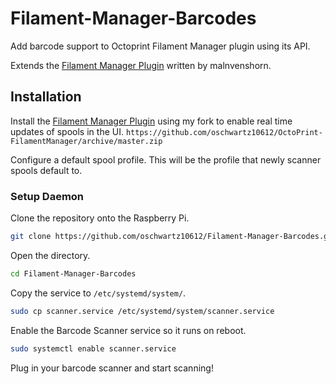 # Filament-Manager-Barcodes

Add barcode support to Octoprint Filament Manager plugin using its API.

Extends the [Filament Manager Plugin](https://plugins.octoprint.org/plugins/filamentmanager/) written by malnvenshorn.

## Installation

Install the [Filament Manager Plugin](https://plugins.octoprint.org/plugins/filamentmanager/) using my fork to enable real time updates of spools in the UI. `https://github.com/oschwartz10612/OctoPrint-FilamentManager/archive/master.zip`

Configure a default spool profile. This will be the profile that newly scanner spools default to.

### Setup Daemon

Clone the repository onto the Raspberry Pi.

```bash
git clone https://github.com/oschwartz10612/Filament-Manager-Barcodes.git
```

Open the directory.

```bash
cd Filament-Manager-Barcodes
```

Copy the service to `/etc/systemd/system/`.
```bash
sudo cp scanner.service /etc/systemd/system/scanner.service
```

Enable the Barcode Scanner service so it runs on reboot.

```bash
sudo systemctl enable scanner.service
```

Plug in your barcode scanner and start scanning!
